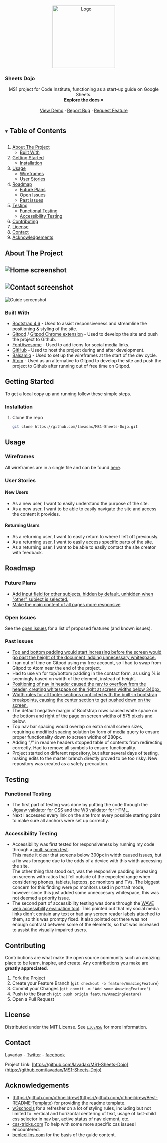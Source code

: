 <!-- PROJECT LOGO -->
<br />
<p align="center">
    <a href="https://github.com/lavadax/MS1-Sheets-Dojo">
        <img src="assets/images/logo.png" alt="Logo" width="200" height="200">
    </a>

  ### Sheets Dojo

  <p align="center">
    MS1 project for Code Institute, functioning as a start-up guide on Google Sheets.
    <br />
    <a href="https://github.com/lavadax/MS1-Sheets-Dojo"><strong>Explore the docs »</strong></a>
    <br />
    <br />
    <a href="https://github.com/lavadax/MS1-Sheets-Dojo">View Demo</a>
    ·
    <a href="https://github.com/lavadax/MS1-Sheets-Dojo/issues">Report Bug</a>
    ·
    <a href="https://github.com/lavadax/MS1-Sheets-Dojo/issues">Request Feature</a>
  </p>
</p>



<!-- TABLE OF CONTENTS -->
<details open="open">
    <summary><h2 style="display: inline-block">Table of Contents</h2></summary>
    <ol>
        <li>
            <a href="#about-the-project">About The Project</a>
            <ul>
            <li><a href="#built-with">Built With</a></li>
            </ul>
        </li>
        <li>
            <a href="#getting-started">Getting Started</a>
            <ul>
            <li><a href="#installation">Installation</a></li>
            </ul>
        </li>
        <li>
            <a href="#usage">Usage</a>
            <ul>
            <li><a href="#wireframes">Wireframes</a></li>
            <li><a href="#user-stories">User Stories</a></li>
            </ul></li>
        <li>
            <a href="#roadmap">Roadmap</a>
            <ul>
                <li><a href="#future-plans">Future Plans</a></li>
                <li><a href="#open-issues">Open Issues</a></li>
                <li><a href="#past-issues">Past issues</a></li>
            </ul>
        </li>
        <li>
            <a href="#testing">Testing</a>
            <ul>
                <li><a href="#functional-testing">Functional Testing</a></li>
                <li><a href="#accessibility-testing">Accessibility Testing</a></li>
            </ul>
        </li>
        <li><a href="#contributing">Contributing</a></li>
        <li><a href="#license">License</a></li>
        <li><a href="#contact">Contact</a></li>
        <li><a href="#acknowledgements">Acknowledgements</a></li>
    </ol>
</details>



<!-- ABOUT THE PROJECT -->
## About The Project

![Home screenshot](documentation/finished-home.png)  
-----------------------------------------------------------------------------------------
![Contact screenshot](documentation/finished-contact.png)  
-----------------------------------------------------------------------------------------
![Guide screenshot](documentation/finished-guide.png)


### Built With

* [Bootstrap 4.6](https://getbootstrap.com/) - Used to assist responsiveness and streamline the positioning & styling of the site.
* [Gitpod](https://www.gitpod.io/) / [Gitpod Chrome extension](https://chrome.google.com/webstore/detail/gitpod-dev-environments-i/dodmmooeoklaejobgleioelladacbeki) - Used to develop the site and push the project to Github.
* [FontAwesome](https://fontawesome.com/) - Used to add icons for social media links.
* [GitHub](https://github.com) - Used to host the project during and after development.
* [Balsamiq](https://balsamiq.com/) - Used to set up the wireframes at the start of the dev cycle.
* [Atom](https://atom.io/) - Used as an alternative to Gitpod to develop the site and push the project to Github after running out of free time on Gitpod.



<!-- GETTING STARTED -->
## Getting Started

To get a local copy up and running follow these simple steps.

### Installation

1. Clone the repo
   ```sh
   git clone https://github.com/lavadax/MS1-Sheets-Dojo.git
   ```

<!-- USAGE EXAMPLES -->
## Usage

### Wireframes

All wireframes are in a single file and can be found [here](https://github.com/lavadax/MS1-Sheets-Dojo/blob/master/documentation/wireframes.pdf).

### User Stories

#### New Users

* As a new user, I want to easily understand the purpose of the site.
* As a new user, I want to be able to easily navigate the site and access the content it provides.

#### Returning Users

* As a returning user, I want to easily return to where I left off previously.
* As a returning user, I want to easily access specific parts of the site.
* As a returning user, I want to be able to easily contact the site creator with feedback.

<!-- ROADMAP -->
## Roadmap

### Future Plans

* [Add input field for other subjects, hidden by default, unhidden when "other" subject is selected.](https://github.com/lavadax/MS1-Sheets-Dojo/issues/8)
* [Make the main content of all pages more responsive](https://github.com/lavadax/MS1-Sheets-Dojo/issues/9)

### Open Issues

See the [open issues](https://github.com/lavadax/MS1-Sheets-Dojo/issues) for a list of proposed features (and known issues).

### Past issues

* [Top and bottom padding would start increasing before the screen would go past the height of the document, adding unnecessary whitespace.](https://github.com/lavadax/MS1-Sheets-Dojo/issues/7)
* I ran out of time on Gitpod using my free account, so I had to swap from Gitpod to Atom near the end of the project.
* Had to use vh for top/bottom padding in the contact form, as using % is seemingly based on width of the element, instead of height.
* [Positioning of nav in header caused the nav to overflow from the header, creating whitespace on the right at screen widths below 340px.](https://github.com/lavadax/MS1-Sheets-Dojo/issues/3)  
* [Width rules for all footer sections conflicted with the built-in bootstrap breakpoints, causing the center section to get pushed down on the screen.](https://github.com/lavadax/MS1-Sheets-Dojo/issues/5)  
* The default negative margin of Bootstrap rows caused white space on the bottom and right of the page on screen widths of 575 pixels and below.  
* Top nav bar spacing would overlap on extra small screen sizes, requiring a modified spacing solution by form of media query to ensure proper functionality down to screen widths of 280px.  
* Adding "/" in readme headers stopped table of contents from redirecting correctly. Had to remove all symbols to ensure functionality.  
* Project started on different repository, but after several days of testing, making edits to the master branch directly proved to be too risky. New repository was created as a safety precaution.  

<!-- TESTING -->
## Testing

### Functional Testing

* The first part of testing was done by putting the code through the [Jigsaw validator for CSS](https://jigsaw.w3.org/css-validator/validator) and the [W3 validator for HTML](https://validator.w3.org/nu/).
* Next I accessed every link on the site from every possible starting point to make sure all anchors were set up correctly.

### Accessibility Testing

* Accessibility was first tested for responsiveness by running my code through a [multi screen test](http://whatismyscreenresolution.net/multi-screen-test).  
This made it clear that screens below 300px in width caused issues, but a fix was foregone due to the odds of a device with this width accessing the site.  
The other thing that stood out, was the responsive padding increasing on screens with ratios that fell outside of the expected range when considering phones, tablets, laptops, pc monitors and TVs.
The biggest concern for this finding were pc monitors used in portrait mode, however since this just added some unneccesary whitespace, this was not deemed a priority issue.
* The second part of accessibility testing was done through the [WAVE web accessibility evaluation tool](https://wave.webaim.org/).
This pointed out that my social media links didn't contain any text or had any screen reader labels attached to them, so this was promtpy fixed.
It also pointed out there was not enough contrast between some of the elements, so that was increased to assist the visually impaired users.



<!-- CONTRIBUTING -->
## Contributing

Contributions are what make the open source community such an amazing place to be learn, inspire, and create. Any contributions you make are **greatly appreciated**.

1. Fork the Project
2. Create your Feature Branch (`git checkout -b feature/AmazingFeature`)
3. Commit your Changes (`git commit -m 'Add some AmazingFeature'`)
4. Push to the Branch (`git push origin feature/AmazingFeature`)
5. Open a Pull Request



<!-- LICENSE -->
## License

Distributed under the MIT License. See [`LICENSE`](https://github.com/lavadax/MS1-Sheets-Dojo/blob/master/LICENSE.txt) for more information.



<!-- CONTACT -->
## Contact

Lavadax - [Twitter](https://twitter.com/LavadaxTwitch) - [facebook](https://www.facebook.com/Lavadax)

Project Link: [https://github.com/lavadax/MS1-Sheets-Dojo](https://github.com/lavadax/MS1-Sheets-Dojo)



<!-- ACKNOWLEDGEMENTS -->
## Acknowledgements

* [https://github.com/othneildrew](https://github.com/othneildrew/Best-README-Template) for providing the readme template.
* [w3schools](https://www.w3schools.com/) for a refresher on a lot of styling rules, including but not limited to: vertical and horizontal centering of text, usage of last-child css selector in nav bar, active status of nav element, etc.
* [css-tricks.com](https://css-tricks.com/) To help with some more specific css issues I encountered.
* [benlcollins.com](https://www.benlcollins.com/spreadsheets/how-to-use-google-sheets/) for the basis of the guide content.
